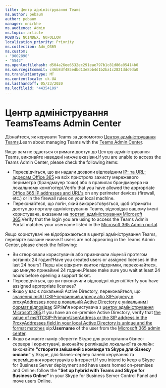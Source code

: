 ```yaml
---
title: Центр адміністрування Teams
ms.author: pebaum
author: pebaum
manager: mnirkhe
ms.audience: Admin
ms.topic: article
ROBOTS: NOINDEX, NOFOLLOW
localization_priority: Priority
ms.collection: Adm_O365
ms.custom:
- "9002890"
- "5542"
ms.openlocfilehash: d504a26ee6532ec291eae797b1c81d86a05414b0
ms.sourcegitcommit: c46b8df485edbd13e8bb4d1b2ba1c2821ddc9da0
ms.translationtype: MT
ms.contentlocale: uk-UA
ms.lasthandoff: 05/23/2020
ms.locfileid: "44354109"
---
```

# <a name="teams-admin-center"></a><span data-ttu-id="5ca9f-102">Центр адміністрування Teams</span><span class="sxs-lookup"><span data-stu-id="5ca9f-102">Teams Admin Center</span></span>

<span data-ttu-id="5ca9f-103">Дізнайтеся, як керувати Teams за допомогою [Центру адміністрування Teams](https://docs.microsoft.com/microsoftteams/manage-teams-skypeforbusiness-admin-center).</span><span class="sxs-lookup"><span data-stu-id="5ca9f-103">Learn about managing Teams with the [Teams Admin Center](https://docs.microsoft.com/microsoftteams/manage-teams-skypeforbusiness-admin-center).</span></span>

<span data-ttu-id="5ca9f-104">Якщо вам не вдається отримати доступ до Центру адміністрування Teams, виконайте наведені нижче вказівки.</span><span class="sxs-lookup"><span data-stu-id="5ca9f-104">If you are unable to access the Teams Admin Center, please check the following items:</span></span>

- <span data-ttu-id="5ca9f-105">Пересвідчіться, що ви надали дозволи відповідним [IP- та URL-адресам Office 365](https://docs.microsoft.com/Office365/Enterprise/office-365-ip-web-service) на всіх пристроях захисту мережевого периметра (брандмауер тощо) або в правилах брандмауера на локальному комп’ютері.</span><span class="sxs-lookup"><span data-stu-id="5ca9f-105">Verify that you have allowed the appropriate [Office 365 IP addresses and URL's](https://docs.microsoft.com/Office365/Enterprise/office-365-ip-web-service) on any perimeter devices (firewall, etc.) or in the firewall rules on your local machine.</span></span>
- <span data-ttu-id="5ca9f-106">Переконайтеся, що логін, який використовується, щоб отримати доступ до порталу адміністрування Teams, відповідає вашому імені користувача, вказаним на [порталі адміністрування Microsoft 365](https://admin.microsoft.com/Adminportal/Home?source=applauncher#/users).</span><span class="sxs-lookup"><span data-stu-id="5ca9f-106">Verify that the login you are using to access the Teams Admin Portal matches your username listed in the [Microsoft 365 Admin portal](https://admin.microsoft.com/Adminportal/Home?source=applauncher#/users).</span></span>

<span data-ttu-id="5ca9f-107">Якщо користувачі не відображаються в центрі адміністрування Teams, перевірте вказане нижче.</span><span class="sxs-lookup"><span data-stu-id="5ca9f-107">If users are not appearing in the Teams Admin Center, please check the following:</span></span>

- <span data-ttu-id="5ca9f-108">Ви створювали користувачів або призначали ліцензії протягом останніх 24 годин?</span><span class="sxs-lookup"><span data-stu-id="5ca9f-108">Have you created users or assigned licenses in the last 24 hours?</span></span> <span data-ttu-id="5ca9f-109">Перш ніж відкрити квиток підтримки, переконайтеся, що минуло принаймні 24 години.</span><span class="sxs-lookup"><span data-stu-id="5ca9f-109">Please make sure you wait at least 24 hours before opening a support ticket.</span></span>
- <span data-ttu-id="5ca9f-110">Пересвідчіться, що ви призначили відповідні ліцензії.</span><span class="sxs-lookup"><span data-stu-id="5ca9f-110">Verify you have assigned appropriate licenses?</span></span>
- <span data-ttu-id="5ca9f-111">Якщо у вас є локальний Active Directory, переконайтеся, що [значення msRTCSIP-первинний адресу або SIP-адресу в proxyAddresses поле в локальній Active Directory є унікальним і формат відповідає](https://docs.microsoft.com/skypeforbusiness/troubleshoot/online-configuration/msrtcsip-primaryuseraddress-proxyaddaddress) SIP:**ім'я** користувача з [центру адміністрування Microsoft 365](https://admin.microsoft.com/Adminportal/Home?source=applauncher#/users).</span><span class="sxs-lookup"><span data-stu-id="5ca9f-111">If you have an on-premise Active Directory, verify that [the value of msRTCSIP-PrimaryUserAddress or the SIP address in the ProxyAddresses field in your local Active Directory is unique and the format matches](https://docs.microsoft.com/skypeforbusiness/troubleshoot/online-configuration/msrtcsip-primaryuseraddress-proxyaddaddress) sip:**Username** of the user from the [Microsoft 365 admin center](https://admin.microsoft.com/Adminportal/Home?source=applauncher#/users).</span></span>
- <span data-ttu-id="5ca9f-112">Якщо ви маєте намір зберегти Skype для розгортання бізнес-сервера і користувачі, виконайте реплікацію локальної та онлайн: виконайте **"створити змішаний з команди та Skype для бізнесу онлайн"** у Skype, для бізнес-сервер панелі керування та переміщення користувачів в Інтернеті.</span><span class="sxs-lookup"><span data-stu-id="5ca9f-112">If you intend to keep a Skype for Business Server deployment and have users homed on-premises and Online: follow the **"Set up hybrid with Teams and Skype for Business Online"** in your Skype for Business Server Control Panel and move users Online.</span></span>
